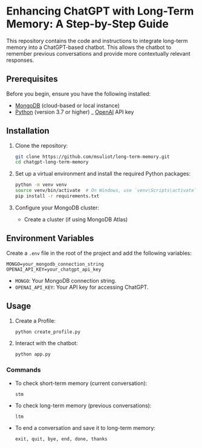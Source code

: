 # Enhancing ChatGPT with Long-Term Memory: A Step-by-Step Guide

This repository contains the code and instructions to integrate long-term memory into a ChatGPT-based chatbot. This allows the chatbot to remember previous conversations and provide more contextually relevant responses.

## Prerequisites

Before you begin, ensure you have the following installed:
- [MongoDB](https://www.mongodb.com/) (cloud-based or local instance)
- [Python](https://www.python.org/) (version 3.7 or higher)
_ [OpenAI](https://platform.openai.com/api-keys) API key

## Installation

1. Clone the repository:
    ```bash
    git clone https://github.com/msuliot/long-term-memory.git
    cd chatgpt-long-term-memory
    ```

2. Set up a virtual environment and install the required Python packages:
    ```bash
    python -m venv venv
    source venv/bin/activate  # On Windows, use `venv\Scripts\activate`
    pip install -r requirements.txt
    ```

3. Configure your MongoDB cluster:
    - Create a cluster (if using MongoDB Atlas)


## Environment Variables

Create a `.env` file in the root of the project and add the following variables:

```plaintext
MONGO=your_mongodb_connection_string
OPENAI_API_KEY=your_chatgpt_api_key
```

- `MONGO`: Your MongoDB connection string.
- `OPENAI_API_KEY`: Your API key for accessing ChatGPT.

## Usage

1. Create a Profile:
    ```bash
    python create_profile.py
    ```

2. Interact with the chatbot:
    ```bash
    python app.py
    ```

### Commands

- To check short-term memory (current conversation):
    ```plaintext
    stm
    ```

- To check long-term memory (previous conversations):
    ```plaintext
    ltm
    ```

- To end a conversation and save it to long-term memory:
    ```plaintext
    exit, quit, bye, end, done, thanks
    ```
